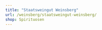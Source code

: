 ```yaml
---
title: "Staatsweingut Weinsberg"
url: /weinsberg/staatsweingut-weinsberg/
shop: Spirituosen
---
```

